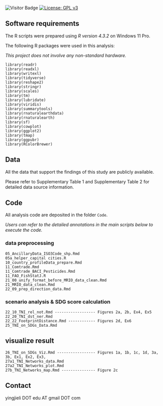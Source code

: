 ![Visitor Badge](https://visitor-badge.laobi.icu/badge?page_id=yingjie4science.SDGs_global_metacouplings)
[![License: GPL v3](https://img.shields.io/badge/License-GPLv3-blue.svg)](https://www.gnu.org/licenses/gpl-3.0)



## Software requirements

The R scripts were prepared using *R version 4.3.2* on Windows 11 Pro.

The following R packages were used in this analysis:

*This project does not involve any non-standard hardware.* 
```
library(readr)
library(readxl)
library(writexl)
library(tidyverse)
library(reshape2) 
library(stringr)
library(scales)
library(tm)
library(lubridate)
library(viridis)
library(summarytools)
library(rnaturalearthdata)
library(rnaturalearth)
library(sf)
library(cowplot)
library(ggplot2)
library(tmap)
library(ggpubr)
library(RColorBrewer)
```


## Data

All the data that support the findings of this study are publicly available. 

Please refer to Supplementary Table 1 and Supplementary Table 2 for detailed data source information. 


## Code

All analysis code are deposited in the folder `Code`.

*Users can refer to the detailed annotations in the main scripts below to execute the code.*

### data preprocessing
```
05_AncillaryData_ISO3Code_shp.Rmd
05a_helper_capital cities.R
10_country_profileData_prepare.Rmd
11_Comtrade.Rmd
11_Comtrade_BACI_Pesticides.Rmd
11_FAO_FishStatJ.R
21_00_unify_format_before_MRIO_data_clean.Rmd
21_MRIO_data_clean.Rmd
22_09_prep_direction_data.Rmd
```

### scenario analysis & SDG score calculation
```
22_10_TNI_rel_not.Rmd ------------------ Figures 2a, 2b, Ex4, Ex5
22_20_TNI_dst_ner.Rmd  
22_22_FootprintDistance.Rmd ------------ Figures 2d, Ex6
25_TNI_on_SDGs_Data.Rmd
```

## visualize result 
```
26_TNI_on_SDGs_Viz.Rmd ----------------- Figures 1a, 1b, 1c, 1d, 3a, 3b, Ex1, Ex2, Ex3, 
27a1_TNI_Networks_data.Rmd
27a2_TNI_Networks_plot.Rmd
27b_TNI_Networks_map.Rmd --------------- Figure 2c
```


## Contact
yingjieli DOT edu AT gmail DOT com
